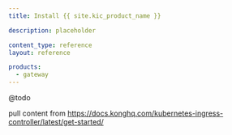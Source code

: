 ```yaml
---
title: Install {{ site.kic_product_name }}

description: placeholder

content_type: reference
layout: reference

products:
  - gateway
---
```


@todo

pull content from https://docs.konghq.com/kubernetes-ingress-controller/latest/get-started/